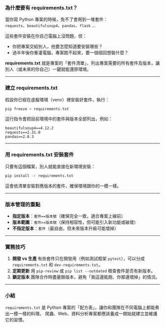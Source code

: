 

### 為什麼要有 requirements.txt？
當你寫 Python 專案的時候，免不了會用到一堆套件：  
`requests`、`beautifulsoup4`、`pandas`、`flask` …  

這些套件安裝在你自己電腦上沒問題，但：
- 你把專案交給別人，他要怎麼知道要安裝哪些？
- 過半年後你重灌電腦，專案跑不起來，要一個個回想裝什麼？

**requirements.txt** 就是專案的「套件清單」，列出專案需要的所有套件及版本，讓別人（或未來的你自己）一鍵就能還原環境。

---

### 建立 requirements.txt
假設你已經在虛擬環境（venv）裡安裝好套件，執行：
```bash
pip freeze > requirements.txt
````

這行指令會把目前環境中的套件與版本全部列出，例如：

```
beautifulsoup4==4.12.2
requests==2.31.0
pandas==2.0.3
```

---

### 用 requirements.txt 安裝套件

只要有這個檔案，別人就能直接在新環境安裝：

```bash
pip install -r requirements.txt
```

這會依清單安裝對應版本的套件，確保環境跟你的一模一樣。

---

### 版本管理的重點

* **指定版本**：`套件==版本號`（確保完全一致，適合專案上線前）
* **版本範圍**：`套件>=版本號`（保持相容性，但可能引入新功能或破壞）
* **不指定版本**：`套件`（最自由，但未來版本升級可能壞掉）

---

### 實務技巧

1. **開發 vs 生產**
   有些套件只在開發用（例如測試框架 `pytest`），可以分成 `requirements.txt` 和 `dev-requirements.txt`。
2. **定期更新**
   用 `pip-review` 或 `pip list --outdated` 檢查套件是否有新版本。
3. **鎖定版本**
   團隊合作時盡量鎖版本，避免「我這邊能跑、你那邊壞掉」的情況。

---

### 小結

`requirements.txt` 是 Python 專案的「配方表」，讓你和團隊在不同電腦上都能煮出一模一樣的料理。
爬蟲、Web、資料分析專案都應該養成一開始就建立並維護它的習慣。

```

